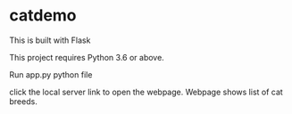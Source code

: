 # catdemo
This is built with Flask

This project requires Python 3.6 or above.

Run app.py python file

click the local server link to open the webpage.
Webpage shows list of cat breeds.
